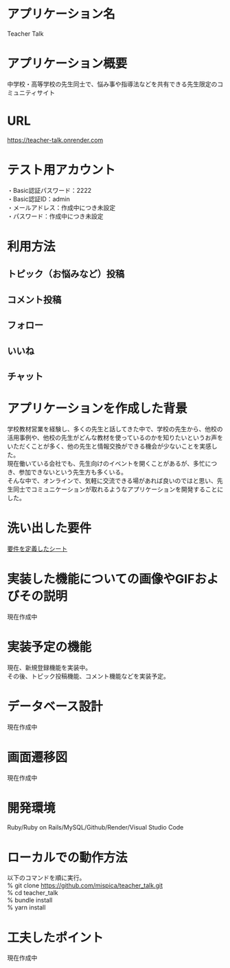 # アプリケーション名
  Teacher Talk
# アプリケーション概要
  中学校・高等学校の先生同士で、悩み事や指導法などを共有できる先生限定のコミュニティサイト
# URL
  https://teacher-talk.onrender.com
# テスト用アカウント
  ・Basic認証パスワード：2222<br>
  ・Basic認証ID：admin<br>
  ・メールアドレス：作成中につき未設定<br>
  ・パスワード：作成中につき未設定<br>
# 利用方法
  ## トピック（お悩みなど）投稿
  ## コメント投稿
  ## フォロー
  ## いいね
  ## チャット
# アプリケーションを作成した背景
  学校教材営業を経験し、多くの先生と話してきた中で、学校の先生から、他校の活用事例や、他校の先生がどんな教材を使っているのかを知りたいというお声をいただくことが多く、他の先生と情報交換ができる機会が少ないことを実感した。<br>
  現在働いている会社でも、先生向けのイベントを開くことがあるが、多忙につき、参加できないという先生方も多くいる。<br>
  そんな中で、オンラインで、気軽に交流できる場があれば良いのではと思い、先生同士でコミュニケーションが取れるようなアプリケーションを開発することにした。
# 洗い出した要件
  [要件を定義したシート](https://docs.google.com/spreadsheets/d/135dB8e-PiRYfW2Wk_vovbjhWQPUx2_lsFIZdDcL5WLQ/edit?usp=sharing) 
# 実装した機能についての画像やGIFおよびその説明
  現在作成中
# 実装予定の機能
  現在、新規登録機能を実装中。<br>
  その後、トピック投稿機能、コメント機能などを実装予定。
# データベース設計
  現在作成中
# 画面遷移図
  現在作成中
# 開発環境
  Ruby/Ruby on Rails/MySQL/Github/Render/Visual Studio Code
# ローカルでの動作方法
  以下のコマンドを順に実行。<br>
  % git clone https://github.com/mispica/teacher_talk.git<br>
  % cd teacher_talk<br>
  % bundle install<br>
  % yarn install<br>
# 工夫したポイント
  現在作成中